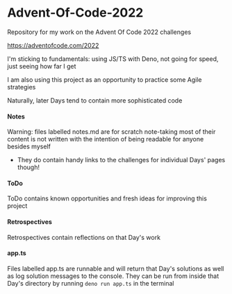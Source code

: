 # Advent-Of-Code-2022

Repository for my work on the Advent Of Code 2022 challenges

https://adventofcode.com/2022

I'm sticking to fundamentals: using JS/TS with Deno, not going for speed, just
seeing how far I get

I am also using this project as an opportunity to practice some Agile strategies

Naturally, later Days tend to contain more sophisticated code

#### Notes

Warning: files labelled notes.md are for scratch note-taking most of their
content is not written with the intention of being readable for anyone besides
myself

- They do contain handy links to the challenges for individual Days' pages
  though!

#### ToDo

ToDo contains known opportunities and fresh ideas for improving this project

#### Retrospectives

Retrospectives contain reflections on that Day's work

#### app.ts

Files labelled app.ts are runnable and will return that Day's solutions as well
as log solution messages to the console. They can be run from inside that Day's
directory by running `deno run app.ts` in the terminal

